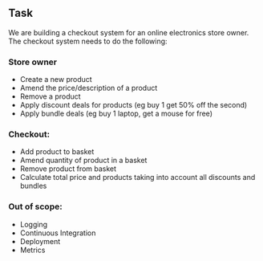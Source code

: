 ## Task

We are building a checkout system for an online electronics store owner. The checkout system needs to do the following:

### Store owner
- Create a new product
- Amend the price/description of a product
- Remove a product
- Apply discount deals for products (eg buy 1 get 50% off the second)
- Apply bundle deals (eg buy 1 laptop, get a mouse for free)
  
### Checkout:
- Add product to basket
- Amend quantity of product in a basket
- Remove product from basket
- Calculate total price and products taking into account all discounts and bundles

### Out of scope:
- Logging
- Continuous Integration
- Deployment
- Metrics
